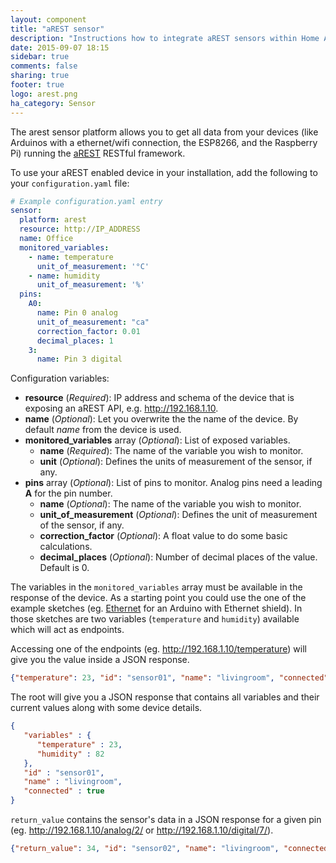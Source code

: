 ```yaml
---
layout: component
title: "aREST sensor"
description: "Instructions how to integrate aREST sensors within Home Assistant."
date: 2015-09-07 18:15
sidebar: true
comments: false
sharing: true
footer: true
logo: arest.png
ha_category: Sensor
---
```



The arest sensor platform allows you to get all data from your devices (like Arduinos with a ethernet/wifi connection, the ESP8266, and the Raspberry Pi) running the [aREST](http://arest.io/) RESTful framework.

To use your aREST enabled device in your installation, add the following to your `configuration.yaml` file:

```yaml
# Example configuration.yaml entry
sensor:
  platform: arest
  resource: http://IP_ADDRESS
  name: Office
  monitored_variables:
    - name: temperature
      unit_of_measurement: '°C'
    - name: humidity
      unit_of_measurement: '%'
  pins:
    A0:
      name: Pin 0 analog
      unit_of_measurement: "ca"
      correction_factor: 0.01
      decimal_places: 1
    3:
      name: Pin 3 digital
```

Configuration variables:

- **resource** (*Required*): IP address and schema of the device that is exposing an aREST API, e.g. http://192.168.1.10.
- **name** (*Optional*): Let you overwrite the the name of the device. By default *name* from the device is used.
- **monitored_variables** array (*Optional*): List of exposed variables.
  - **name** (*Required*): The name of the variable you wish to monitor.
  - **unit** (*Optional*): Defines the units of measurement of the sensor, if any.
- **pins** array (*Optional*): List of pins to monitor. Analog pins need a leading **A** for the pin number.
  - **name** (*Optional*): The name of the variable you wish to monitor.
  - **unit_of_measurement** (*Optional*): Defines the unit of measurement of the sensor, if any.
  - **correction_factor** (*Optional*): A float value to do some basic calculations.
  - **decimal_places** (*Optional*): Number of decimal places of the value. Default is 0.

The variables in the `monitored_variables` array must be available in the response of the device. As a starting point you could use the one of the example sketches (eg.  [Ethernet](https://raw.githubusercontent.com/marcoschwartz/aREST/master/examples/Ethernet/Ethernet.ino) for an Arduino with Ethernet shield). In those sketches are two variables (`temperature` and `humidity`) available which will act as endpoints. 

Accessing one of the endpoints (eg. http://192.168.1.10/temperature) will give you the value inside a JSON response.

```json
{"temperature": 23, "id": "sensor01", "name": "livingroom", "connected": true}
```

The root will give you a JSON response that contains all variables and their current values along with some device details.

```json
{
   "variables" : {
      "temperature" : 23,
      "humidity" : 82
   },
   "id" : "sensor01",
   "name" : "livingroom",
   "connected" : true
}
```

`return_value` contains the sensor's data in a JSON response for a given pin (eg. http://192.168.1.10/analog/2/ or  http://192.168.1.10/digital/7/). 

```json
{"return_value": 34, "id": "sensor02", "name": "livingroom", "connected": true}
```


